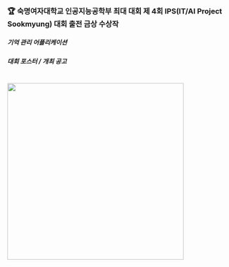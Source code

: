 ### 🏆 숙명여자대학교 인공지능공학부 최대 대회 제 4회 IPS(IT/AI Project Sookmyung) 대회 출전 금상 수상작
##### 기억 관리 어플리케이션

##### 대회 포스터 / 개최 공고
<br>
<img src="https://github.com/user-attachments/assets/206ffff2-cafc-4671-9987-85b6faa75ba0" width="400"/>
